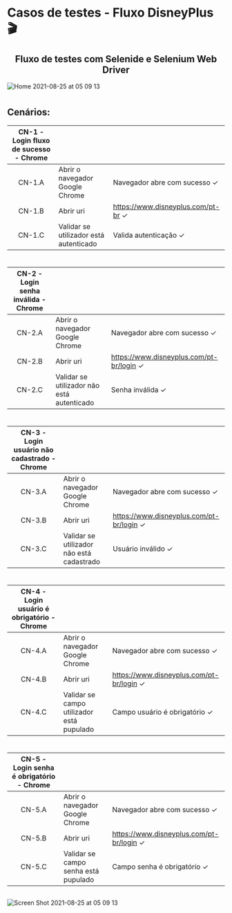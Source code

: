 # Casos de testes - Fluxo DisneyPlus 🎬

<div text align="center">
  
## Fluxo de testes com Selenide e Selenium Web Driver
  
</div>
  
![Home 2021-08-25 at 05 09 13](https://user-images.githubusercontent.com/990877/130764847-688c1eb8-bce7-41c1-85e9-e163a8add655.png)

#

## Cenários:
  
| CN-1 - Login fluxo de sucesso - Chrome  |   |   |
|:-:|---|---|
|  CN-1.A | Abrir o navegador Google Chrome  | Navegador abre com sucesso ✓  |
|  CN-1.B | Abrir uri  | https://www.disneyplus.com/pt-br ✓  |
|  CN-1.C | Validar se  utilizador está autenticado | Valida autenticação ✓
 


#
 
| CN-2 - Login senha inválida - Chrome  |   |   |
|:-:|---|---|
|  CN-2.A | Abrir o navegador Google Chrome  | Navegador abre com sucesso ✓  |
|  CN-2.B | Abrir uri  | https://www.disneyplus.com/pt-br/login ✓  |
|  CN-2.C | Validar se  utilizador não está autenticado | Senha inválida ✓

  
#

| CN-3 - Login usuário não cadastrado - Chrome  |   |   |
|:-:|---|---|
|  CN-3.A | Abrir o navegador Google Chrome  | Navegador abre com sucesso ✓  |
|  CN-3.B | Abrir uri  | https://www.disneyplus.com/pt-br/login ✓  |
|  CN-3.C | Validar se  utilizador não está cadastrado | Usuário inválido ✓


#

| CN-4 - Login usuário é obrigatório - Chrome  |   |   |
|:-:|---|---|
|  CN-4.A | Abrir o navegador Google Chrome  | Navegador abre com sucesso ✓  |
|  CN-4.B | Abrir uri  | https://www.disneyplus.com/pt-br/login ✓  |
|  CN-4.C | Validar se campo utilizador está pupulado | Campo usuário é obrigatório ✓
   

#

| CN-5 - Login senha é obrigatório - Chrome  |   |   |
|:-:|---|---|
|  CN-5.A | Abrir o navegador Google Chrome  | Navegador abre com sucesso ✓  |
|  CN-5.B | Abrir uri  | https://www.disneyplus.com/pt-br/login ✓  |
|  CN-5.C | Validar se campo senha está pupulado | Campo senha é obrigatório ✓

   
##

![Screen Shot 2021-08-25 at 05 09 13](https://user-images.githubusercontent.com/990877/130752845-cd4b2ee6-7ae7-45b7-8e48-ac240ddd8f6e.png)

